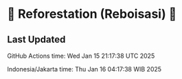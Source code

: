 
# 🌳 Reforestation (Reboisasi) 🌲

## Last Updated

GitHub Actions time: Wed Jan 15 21:17:38 UTC 2025

Indonesia/Jakarta time: Thu Jan 16 04:17:38 WIB 2025
